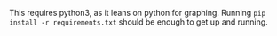 This requires python3, as it leans on python for graphing. Running `pip install -r requirements.txt` should be enough to get up and running.
